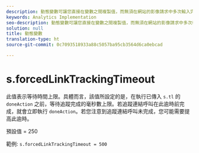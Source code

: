 ```yaml
---
description: 動態變數可讓您直接在變數之間複製值，而無須在網站的影像請求中多次輸入完整值。
keywords: Analytics Implementation
seo-description: 動態變數可讓您直接在變數之間複製值，而無須在網站的影像請求中多次輸入完整值。
solution: null
title: 動態變數
translation-type: ht
source-git-commit: 0c7093518933a88c5057ba95cb3564d6ca0ebcad

---
```




# s.forcedLinkTrackingTimeout

此值表示等待時間上限。具體而言，該值所設定的是，在執行已傳入 `s.tl` 的 `doneAction` 之前，等待追蹤完成的毫秒數上限。若追蹤連結呼叫在此逾時前完成，就會立即執行 `doneAction`。若您注意到追蹤連結呼叫未完成，您可能需要提高此逾時。

預設值 = 250

範例: `s.forcedLinkTrackingTimeout = 500`

